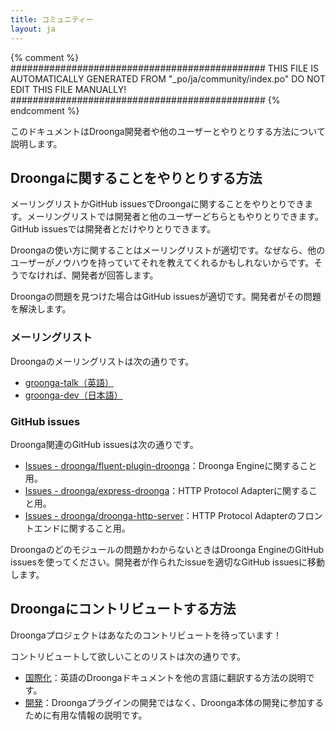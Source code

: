 ```yaml
---
title: コミュニティー
layout: ja
---
```


{% comment %}
##############################################
  THIS FILE IS AUTOMATICALLY GENERATED FROM
  "_po/ja/community/index.po"
  DO NOT EDIT THIS FILE MANUALLY!
##############################################
{% endcomment %}


このドキュメントはDroonga開発者や他のユーザーとやりとりする方法について説明します。

## Droongaに関することをやりとりする方法

メーリングリストかGitHub issuesでDroongaに関することをやりとりできます。メーリングリストでは開発者と他のユーザーどちらともやりとりできます。GitHub issuesでは開発者とだけやりとりできます。

Droongaの使い方に関することはメーリングリストが適切です。なぜなら、他のユーザーがノウハウを持っていてそれを教えてくれるかもしれないからです。そうでなければ、開発者が回答します。

Droongaの問題を見つけた場合はGitHub issuesが適切です。開発者がその問題を解決します。

### メーリングリスト

Droongaのメーリングリストは次の通りです。

 * [groonga-talk（英語）](https://lists.sourceforge.net/lists/listinfo/groonga-talk)
 * [groonga-dev（日本語）](http://lists.sourceforge.jp/mailman/listinfo/groonga-dev)

### GitHub issues

Droonga関連のGitHub issuesは次の通りです。

 * [Issues - droonga/fluent-plugin-droonga](https://github.com/droonga/fluent-plugin-droonga/issues)：Droonga Engineに関すること用。
 * [Issues - droonga/express-droonga](https://github.com/droonga/express-droonga/issues)：HTTP Protocol Adapterに関すること用。
 * [Issues - droonga/droonga-http-server](https://github.com/droonga/droonga-http-server/issues)：HTTP Protocol Adapterのフロントエンドに関すること用。

Droongaのどのモジュールの問題かわからないときはDroonga EngineのGitHub issuesを使ってください。開発者が作られたissueを適切なGitHub issuesに移動します。

## Droongaにコントリビュートする方法

Droongaプロジェクトはあなたのコントリビュートを待っています！

コントリビュートして欲しいことのリストは次の通りです。

 * [国際化](contribution/i18n/)：英語のDroongaドキュメントを他の言語に翻訳する方法の説明です。
 * [開発](contribution/development/)：Droongaプラグインの開発ではなく、Droonga本体の開発に参加するために有用な情報の説明です。
